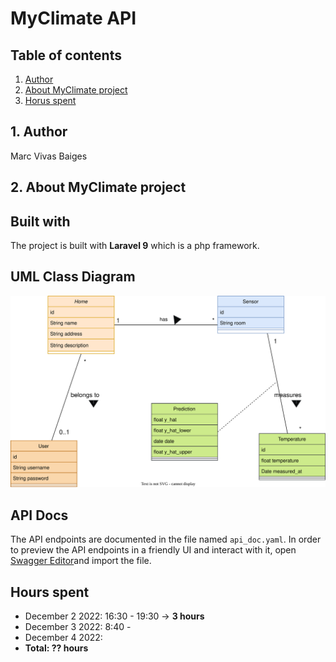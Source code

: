 # MyClimate API

## Table of contents
1. [Author](#1-author)
2. [About MyClimate project](#2-about-myclimate-project)
3. [Horus spent]()

## 1. Author
Marc Vivas Baiges

## 2. About MyClimate project

## Built with
The project is built with **Laravel 9** which is a php framework.

## UML Class Diagram
![UML Class Diagram](api_uml_diagram.svg)

## API Docs
The API endpoints are documented in the file named `api_doc.yaml`. In order to preview 
the API endpoints in a friendly UI and interact with it, 
open [Swagger Editor](https://editor.swagger.io/)and import the file.  

## Hours spent
- December 2 2022: 16:30 - 19:30 ->  <strong> 3 hours </strong>  
- December 3 2022: 8:40 - 
- December 4 2022: 
- <strong>  Total:   ?? hours  </strong> 
